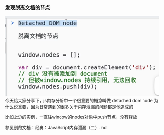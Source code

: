 
### 发现脱离文档的节点
![alt text](assets/image-25.png)
今天给大家分享下，js内存分析中一个很重要的概念叫做 detached dom node
为什么说重要，因为日常遇到的很多关于内存泄漏的问题都是他造成的

比如上边的实例，一直往window的nodes对象中push节点，没有释放

参见别的文档：经典：JavaScript内存泄漏（二）.md







































